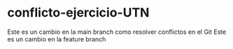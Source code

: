 # conflicto-ejercicio-UTN
Este es un cambio en la main branch
como resolver conflictos en el Git
Este es un cambio en la feature branch

